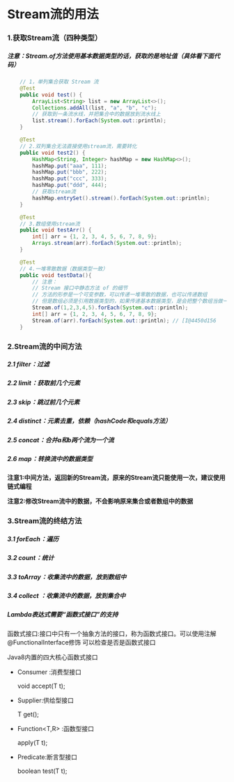 # Stream流的用法

### 1.获取Stream流（四种类型）

##### 注意：Stream.of方法使用基本数据类型的话，获取的是地址值（具体看下面代码）

```java
    // 1，单列集合获取 Stream 流
    @Test
    public void test() {
        ArrayList<String> list = new ArrayList<>();
        Collections.addAll(list, "a", "b", "c");
        // 获取到一条流水线，并把集合中的数据放到流水线上
        list.stream().forEach(System.out::println);
    }

    @Test
    // 2.双列集合无法直接使用stream流，需要转化
    public void test2() {
        HashMap<String, Integer> hashMap = new HashMap<>();
        hashMap.put("aaa", 111);
        hashMap.put("bbb", 222);
        hashMap.put("ccc", 333);
        hashMap.put("ddd", 444);
        // 获取stream流
        hashMap.entrySet().stream().forEach(System.out::println);
    }

    @Test
    // 3.数组使用stream流
    public void testArr() {
        int[] arr = {1, 2, 3, 4, 5, 6, 7, 8, 9};
        Arrays.stream(arr).forEach(System.out::println);
    }

    @Test
    // 4.一堆零散数据（数据类型一致）
    public void testData(){
        // 注意：
        // Stream 接口中静态方法 of 的细节
        // 方法的形参是一个可变参数，可以传递一堆零散的数据，也可以传递数组
        // 但是数组必须是引用数据类型的，如果传递基本数据类型，是会把整个数组当做一个元素，放到 Stream 当中
        Stream.of(1,2,3,4,5).forEach(System.out::println);
        int[] arr = {1, 2, 3, 4, 5, 6, 7, 8, 9};
        Stream.of(arr).forEach(System.out::println); // [I@4450d156
    }
```

### 2.Stream流的中间方法

##### 2.1 filter：过滤

##### 2.2 limit：获取前几个元素

##### 2.3 skip：跳过前几个元素

##### 2.4 distinct：元素去重，依赖（hashCode和equals方法）

##### 2.5 concat：合并a和b两个流为一个流

##### 2.6 map：转换流中的数据类型

**注意1:中间方法，返回新的Stream流，原来的Stream流只能使用一次，建议使用链式编程**

**注意2:修改Stream流中的数据，不会影响原来集合或者数组中的数据**



### 3.Stream流的终结方法

##### 3.1  forEach：遍历

##### 3.2  count：统计

##### 3.3 toArray：收集流中的数据，放到数组中

##### 3.4 collect ：收集流中的数据，放到集合中



##### Lambda表达式需要“函数式接口”的支持

函数式接口:接口中只有一个抽象方法的接口，称为函数式接口。可以使用注解 @FunctionalInterface修饰
可以检查是否是函数式接口

Java8内置的四大核心函数式接口

- Consumer<T> :消费型接口

  void accept(T t);

- Supplier<T>:供给型接口

  T get();

- Function<T,R> :函数型接口

  apply(T t);

- Predicate<T>:断言型接口

  boolean test(T t);











